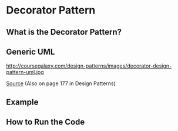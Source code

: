 # Decorator Pattern

## What is the Decorator Pattern?

## Generic UML
http://coursegalaxy.com/design-patterns/images/decorator-design-pattern-uml.jpg


[Source](https://www.researchgate.net/figure/4-UML-Class-diagram-of-the-structure-of-the-Decorator-pattern_fig17_258568562) (Also on page 177 in Design Patterns)

## Example

## How to Run the Code
